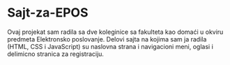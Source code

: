 # Sajt-za-EPOS
Ovaj projekat sam radila sa dve koleginice sa fakulteta kao domaći u okviru predmeta Elektronsko poslovanje.
Delovi sajta na kojima sam ja radila (HTML, CSS i JavaScript) su naslovna strana i navigacioni meni, oglasi i delimicno stranica za registraciju.
